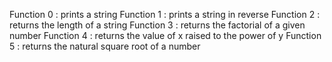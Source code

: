 Function 0 : prints a string
Function 1 : prints a string in reverse
Function 2 : returns the length of a string
Function 3 : returns the factorial of a given number
Function 4 : returns the value of x raised to the power of y
Function 5 : returns the natural square root of a number